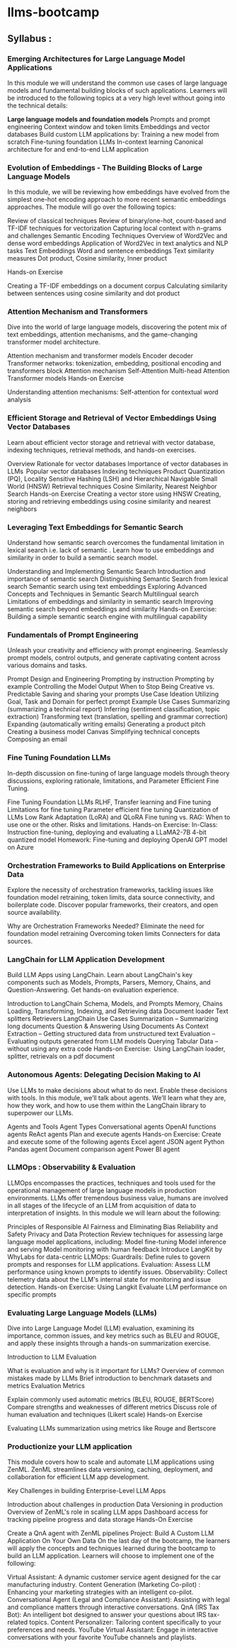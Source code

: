 # llms-bootcamp

## **Syllabus :**


### **Emerging Architectures for Large Language Model Applications**


In this module we will understand the common use cases of large language models and fundamental building blocks of such applications. Learners will be introduced to the following topics at a very high level without going into the technical details:


**Large language models and foundation models**
Prompts and prompt engineering
Context window and token limits
Embeddings and vector databases
Build custom LLM applications by:
Training a new model from scratch
Fine-tuning foundation LLMs
In-context learning
Canonical architecture for and end-to-end LLM application


### **Evolution of Embeddings - The Building Blocks of Large Language Models**
In this module, we will be reviewing how embeddings have evolved from the simplest one-hot encoding approach to more recent semantic embeddings approaches. The module will go over the following topics:


Review of classical techniques
Review of binary/one-hot, count-based and TF-IDF techniques for vectorization
Capturing local context with n-grams and challenges
Semantic Encoding Techniques
Overview of Word2Vec and dense word embeddings
Application of Word2Vec in text analytics and NLP tasks
Text Embeddings
Word and sentence embeddings
Text similarity measures
Dot product, Cosine similarity, Inner product

Hands-on Exercise

Creating a TF-IDF embeddings on a document corpus
Calculating similarity between sentences using cosine similarity and dot product


### **Attention Mechanism and Transformers**
Dive into the world of large language models, discovering the potent mix of text embeddings, attention mechanisms, and the game-changing transformer model architecture.

Attention mechanism and transformer models
Encoder decoder
Transformer networks: tokenization, embedding, positional encoding and transformers block
Attention mechanism
Self-Attention
Multi-head Attention
Transformer models
Hands-on Exercise

Understanding attention mechanisms: Self-attention for contextual word analysis


### **Efficient Storage and Retrieval of Vector Embeddings Using Vector Databases**
Learn about efficient vector storage and retrieval with vector database, indexing techniques, retrieval methods, and hands-on exercises.

Overview
Rationale for vector databases
Importance of vector databases in LLMs 
Popular vector databases
Indexing techniques
Product Quantization (PQ), Locality Sensitive Hashing (LSH) and Hierarchical Navigable Small World (HNSW)
Retrieval techniques
Cosine Similarity, Nearest Neighbor Search
Hands-on Exercise
Creating a vector store using HNSW
Creating, storing and retrieving embeddings using cosine similarity and nearest neighbors


### **Leveraging Text Embeddings for Semantic Search**
Understand how semantic search overcomes the fundamental limitation in lexical search i.e. lack of semantic . Learn how to use embeddings and similarity in order to build a semantic search model.

Understanding and Implementing Semantic Search
Introduction and importance of semantic search
Distinguishing Semantic Search from lexical search
Semantic search using text embeddings
Exploring Advanced Concepts and Techniques in Semantic Search
Multilingual search
Limitations of embeddings and similarity in semantic search
Improving semantic search beyond embeddings and similarity
Hands-on Exercise: 
Building a simple semantic search engine with multilingual capability


### **Fundamentals of Prompt Engineering**
Unleash your creativity and efficiency with prompt engineering. Seamlessly prompt models, control outputs, and generate captivating content across various domains and tasks.

Prompt Design and Engineering
Prompting by instruction
Prompting by example
Controlling the Model Output
When to Stop
Being Creative vs. Predictable
Saving and sharing your prompts
Use Case Ideation
Utilizing Goal, Task and Domain for perfect prompt
Example Use Cases
Summarizing (summarizing a technical report)
Inferring (sentiment classification, topic extraction)
Transforming text (translation, spelling and grammar correction)
Expanding (automatically writing emails)
Generating a product pitch
Creating a business model Canvas
Simplifying technical concepts
Composing an email


### **Fine Tuning Foundation LLMs**
In-depth discussion on fine-tuning of large language models through theory discussions, exploring rationale, limitations, and Parameter Efficient Fine Tuning.

Fine Tuning Foundation LLMs
RLHF, Transfer learning and Fine tuning
Limitations for fine tuning
Parameter efficient fine tuning
Quantization of LLMs
Low Rank Adaptation (LoRA) and QLoRA
Fine tuning vs. RAG: When to use one or the other. Risks and limitations.
Hands-on Exercise:
In-Class: Instruction fine-tuning, deploying and evaluating a LLaMA2-7B 4-bit quantized model
Homework: Fine-tuning and deploying OpenAI GPT model on Azure


### **Orchestration Frameworks to Build Applications on Enterprise Data**
Explore the necessity of orchestration frameworks, tackling issues like foundation model retraining, token limits, data source connectivity, and boilerplate code. Discover popular frameworks, their creators, and open source availability.

Why are Orchestration Frameworks Needed?
Eliminate the need for foundation model retraining
Overcoming token limits
Connecters for data sources.


### **LangChain for LLM Application Development**
Build LLM Apps using LangChain. Learn about LangChain's key components such as Models, Prompts, Parsers, Memory, Chains, and Question-Answering. Get hands-on evaluation experience.

Introduction to LangChain
Schema, Models, and Prompts
Memory, Chains
Loading, Transforming, Indexing, and Retrieving data
Document loader
Text splitters
Retrievers
LangChain Use Cases
Summarization – Summarizing long documents
Question & Answering Using Documents As Context
Extraction – Getting structured data from unstructured text
Evaluation – Evaluating outputs generated from LLM models
Querying Tabular Data – without using any extra code
Hands-on Exercise: 
Using LangChain loader, splitter, retrievals on a pdf document


### **Autonomous Agents: Delegating Decision Making to AI**
Use LLMs to make decisions about what to do next. Enable these decisions with tools. In this module, we’ll talk about agents. We’ll learn what they are, how they work, and how to use them within the LangChain library to superpower our LLMs.

Agents and Tools
Agent Types
Conversational agents
OpenAI functions agents
ReAct agents
Plan and execute agents
Hands-on Exercise: Create and execute some of the following agents
Excel agent
JSON agent
Python Pandas agent
Document comparison agent
Power BI agent


### **LLMOps : Observability & Evaluation**
LLMOps encompasses the practices, techniques and tools used for the operational management of large language models in production environments. LLMs offer tremendous business value, humans are involved in all stages of the lifecycle of an LLM from acquisition of data to interpretation of insights. In this module we will learn about the following:

Principles of Responsible AI
Fairness and Eliminating Bias
Reliability and Safety
Privacy and Data Protection
Review techniques for assessing large language model applications, including:
Model fine-tuning
Model inference and serving
Model monitoring with human feedback
Introduce LangKit by WhyLabs for data-centric LLMOps:
Guardrails: Define rules to govern prompts and responses for LLM applications.
Evaluation: Assess LLM performance using known prompts to identify issues.
Observability: Collect telemetry data about the LLM's internal state for monitoring and issue detection.
Hands-on Exercise:
Using Langkit Evaluate LLM performance on specific prompts


### **Evaluating Large Language Models (LLMs)**
Dive into Large Language Model (LLM) evaluation, examining its importance, common issues, and key metrics such as BLEU and ROUGE, and apply these insights through a hands-on summarization exercise.

Introduction to LLM Evaluation

What is evaluation and why is it important for LLMs?
Overview of common mistakes made by LLMs
Brief introduction to benchmark datasets and metrics
Evaluation Metrics

Explain commonly used automatic metrics (BLEU, ROUGE, BERTScore)
Compare strengths and weaknesses of different metrics
Discuss role of human evaluation and techniques (Likert scale)
Hands-on Exercise

Evaluating LLMs summarization using metrics like Rouge and Bertscore


### **Productionize your LLM application**
This module covers how to scale and automate LLM applications using ZenML. ZenML streamlines data versioning, caching, deployment, and collaboration for efficient LLM app development.

Key Challenges in building Enterprise-Level LLM Apps

Introduction about challenges in production
Data Versioning in production
Overview of ZenML's role in scaling LLM apps
Dashboard access for tracking pipeline progress and data storage
Hands-On Exercise

Create a QnA agent with ZenML pipelines
Project: Build A Custom LLM Application On Your Own Data
On the last day of the bootcamp, the learners will apply the concepts and techniques learned during the bootcamp to build an LLM application. Learners will choose to implement one of the following:

Virtual Assistant: A dynamic customer service agent designed for the car manufacturing industry.
Content Generation (Marketing Co-pilot) : Enhancing your marketing strategies with an intelligent co-pilot.
Conversational Agent (Legal and Compliance Assistant): Assisting with legal and compliance matters through interactive conversations.
QnA (IRS Tax Bot): An intelligent bot designed to answer your questions about IRS tax-related topics.
Content Personalizer: Tailoring content specifically to your preferences and needs.
YouTube Virtual Assistant: Engage in interactive conversations with your favorite YouTube channels and playlists.
 

